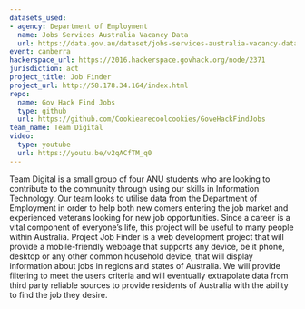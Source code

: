 ```yaml
---
datasets_used:
- agency: Department of Employment
  name: Jobs Services Australia Vacancy Data
  url: https://data.gov.au/dataset/jobs-services-australia-vacancy-data/resource/cd69ad9b-428b-46b2-9edc-368fdd4daea6
event: canberra
hackerspace_url: https://2016.hackerspace.govhack.org/node/2371
jurisdiction: act
project_title: Job Finder
project_url: http://58.178.34.164/index.html
repo:
  name: Gov Hack Find Jobs
  type: github
  url: https://github.com/Cookiearecoolcookies/GoveHackFindJobs
team_name: Team Digital
video:
  type: youtube
  url: https://youtu.be/v2qACfTM_q0
---
```


Team Digital is a small group of four ANU students who are looking to contribute to the community through using our skills in Information Technology. Our team looks to utilise data from the Department of Employment in order to help both new comers entering the job market and experienced veterans looking for new job opportunities. Since a career is a vital component of everyone’s life, this project will be useful to many people within Australia.
Project Job Finder is a web development project that will provide a mobile-friendly webpage that supports any device, be it phone, desktop or any other common household device, that will display information about jobs in regions and states of Australia. We will provide filtering to meet the users criteria and will eventually extrapolate data from third party reliable sources to provide residents of Australia with the ability to find the job they desire.